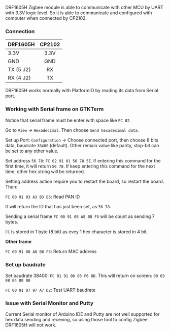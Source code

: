 DRF1605H Zigbee module is able to communicate with other MCU by UART with 3.3V logic level. So it is able to communicate and configured with computer when connected by CP2102.

### Connection

| DRF1605H | CP2102 |
| ------- |:------:|
| 3.3V   | 3.3V    |
| GND     | GND    |
| TX (5 J2)  | RX   |
| RX (4 J2)      | TX   |

DRF1605H works normally with PlatformIO by reading its data from Serial port.

### Working with Serial frame on GTKTerm

Notice that serial frame must be enter with space like ``FC 02``.

Go to ``View`` -> ``Hexadecimal``. Then choose ``Send hexadecimal data``.

Set up Port: ``Configuration`` -> Choose connected port, then choose 8 bits data, baudrate ``38400`` (default). Other remain value like parity, stop-bit can be set to any other value.

Set address ``56 78``: ``FC 02 91 01 56 78 5E``. If entering this command for the first time, it will return ``56 78``. If keep entering this command for the next time, other hex string will be returned.

Setting address action require you to restart the board, so restart the board. Then:

``FC 00 91 03 A3 B3 E6``: Read PAN ID

It will return the ID that has just been set, as ``56 78``.

Sending a serial frame ``FC 00 91 08 A8 B8 F5`` will be count as sending 7 bytes.

``FC`` is stored in 1 byte (8 bit) as evey 1 hex character is stored in 4 bit.

**Other frame**

``FC 00 91 08 A8 B8 F5``: Return MAC address

### Set up baudrate

Set baudrate 38400: ``FC 01 91 06 03 F6 8D``. This will return on screen: ``00 03 08 04 00 00``

``FC 00 91 07 97 A7 D2``: Test UART baudrate

### Issue with Serial Monitor and Putty

Current Serial monitor of Arduino IDE and Putty are not well supported for hex data sending and receving, so using those tool to config Zigbee DRF1605H will not work.
